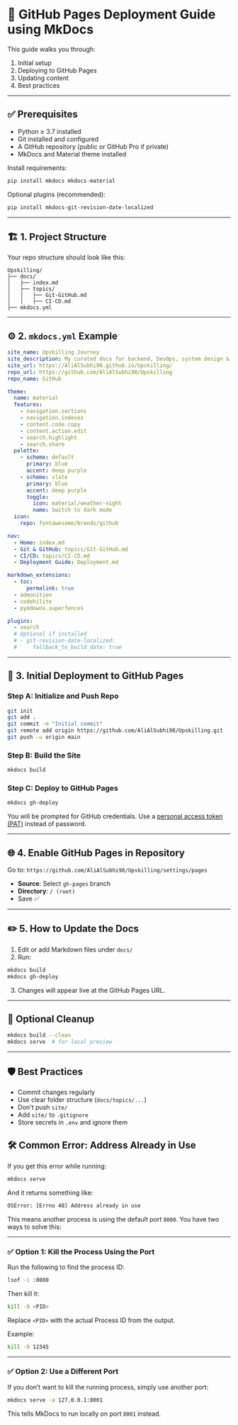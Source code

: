 # 🚀 GitHub Pages Deployment Guide using MkDocs

This guide walks you through:
1. Initial setup
2. Deploying to GitHub Pages
3. Updating content
4. Best practices

---

## ✅ Prerequisites

- Python ≥ 3.7 installed
- Git installed and configured
- A GitHub repository (public or GitHub Pro if private)
- MkDocs and Material theme installed

Install requirements:

```bash
pip install mkdocs mkdocs-material
```

Optional plugins (recommended):

```bash
pip install mkdocs-git-revision-date-localized
```

---

## 🏗️ 1. Project Structure

Your repo structure should look like this:

```
Upskilling/
├── docs/
│   ├── index.md
│   ├── topics/
│   │   ├── Git-GitHub.md
│   │   ├── CI-CD.md
├── mkdocs.yml
```

---

## ⚙️ 2. `mkdocs.yml` Example

```yaml
site_name: Upskilling Journey
site_description: My curated docs for backend, DevOps, system design & beyond.
site_url: https://AliAlSubhi98.github.io/Upskilling/
repo_url: https://github.com/AliAlSubhi98/Upskilling
repo_name: GitHub

theme:
  name: material
  features:
    - navigation.sections
    - navigation.indexes
    - content.code.copy
    - content.action.edit
    - search.highlight
    - search.share
  palette:
    - scheme: default
      primary: blue
      accent: deep purple
    - scheme: slate
      primary: blue
      accent: deep purple
      toggle:
        icon: material/weather-night
        name: Switch to dark mode
  icon:
    repo: fontawesome/brands/github

nav:
  - Home: index.md
  - Git & GitHub: topics/Git-GitHub.md
  - CI/CD: topics/CI-CD.md
  - Deployment Guide: Deployment.md

markdown_extensions:
  - toc:
      permalink: true
  - admonition
  - codehilite
  - pymdownx.superfences

plugins:
  - search
  # Optional if installed
  # - git-revision-date-localized:
  #     fallback_to_build_date: true
```

---

## 🚀 3. Initial Deployment to GitHub Pages

### Step A: Initialize and Push Repo

```bash
git init
git add .
git commit -m "Initial commit"
git remote add origin https://github.com/AliAlSubhi98/Upskilling.git
git push -u origin main
```

### Step B: Build the Site

```bash
mkdocs build
```

### Step C: Deploy to GitHub Pages

```bash
mkdocs gh-deploy
```

You will be prompted for GitHub credentials. Use a [personal access token (PAT)](https://github.com/settings/tokens) instead of password.

---

## 🌐 4. Enable GitHub Pages in Repository

Go to:
`https://github.com/AliAlSubhi98/Upskilling/settings/pages`

- **Source**: Select `gh-pages` branch
- **Directory**: `/ (root)`
- Save ✅

---

## ✏️ 5. How to Update the Docs

1. Edit or add Markdown files under `docs/`
2. Run:

```bash
mkdocs build
mkdocs gh-deploy
```

3. Changes will appear live at the GitHub Pages URL.

---

## 🧼 Optional Cleanup

```bash
mkdocs build --clean
mkdocs serve  # for local preview
```

---

## 🛡️ Best Practices

- Commit changes regularly
- Use clear folder structure (`docs/topics/...`)
- Don't push `site/`
- Add `site/` to `.gitignore`
- Store secrets in `.env` and ignore them

## 🛠️ Common Error: Address Already in Use

If you get this error while running:

```bash
mkdocs serve
```

And it returns something like:

```bash
OSError: [Errno 48] Address already in use
```

This means another process is using the default port `8000`. You have two ways to solve this:

---

### ✅ Option 1: Kill the Process Using the Port

Run the following to find the process ID:

```bash
lsof -i :8000
```

Then kill it:

```bash
kill -9 <PID>
```

Replace `<PID>` with the actual Process ID from the output.

Example:

```bash
kill -9 12345
```

---

### ✅ Option 2: Use a Different Port

If you don’t want to kill the running process, simply use another port:

```bash
mkdocs serve -a 127.0.0.1:8001
```

This tells MkDocs to run locally on port `8001` instead.